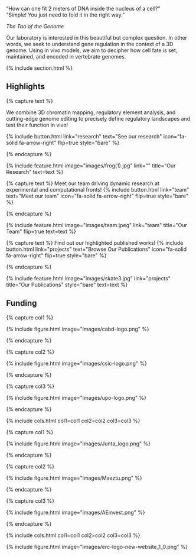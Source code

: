 ---
---
<div class="tao-quote-container">
    <p class="tao-quote">
        “How can one fit 2 meters of DNA inside the nucleus of a cell?” <br>
        <span class="tao-highlight">“Simple! You just need to fold it in the right way.”</span> <br>
    </p>
    <em class="tao-signature">The Tao of the Genome</em>
</div>



Our laboratory is interested in this beautiful but complex question. In other words, we seek to understand gene regulation in the context of a 3D genome. Using in vivo models, we aim to decipher how cell fate is set, maintained, and encoded in vertebrate genomes.

{% include section.html %}

## Highlights

{% capture text %}

We combine 3D chromatin mapping, regulatory element analysis, and cutting-edge genome editing to precisely define regulatory landscapes and test their function in vivo!

{%
  include button.html
  link="research"
  text="See our research"
  icon="fa-solid fa-arrow-right"
  flip=true
  style="bare"
%}

{% endcapture %}

{%
  include feature.html
  image="images/frog(1).jpg"
  link=""
  title="Our Research"
  text=text
%}

{% capture text %}
Meet our team driving dynamic research at experimental and computational fronts!
{%
  include button.html
  link="team"
  text="Meet our team"
  icon="fa-solid fa-arrow-right"
  flip=true
  style="bare"
%}

{% endcapture %}

{%
  include feature.html
  image="images/team.jpeg"
  link="team"
  title="Our Team"
  flip=true
  text=text
%}

{% capture text %}
Find out our highlighted published works!
{%
  include button.html
  link="projects"
  text="Browse Our Publications"
  icon="fa-solid fa-arrow-right"
  flip=true
  style="bare"
%}

{% endcapture %}

{%
  include feature.html
  image="images/skate3.jpg"
  link="projects"
  title="Our Publications"
  style="bare"
  text=text
%}



## Funding

{% capture col1 %}

{%
  include figure.html
  image="images/cabd-logo.png"
%}

{% endcapture %}

{% capture col2 %}

{%
  include figure.html
  image="images/csic-logo.png"
%}

{% endcapture %}

{% capture col3 %}

{%
  include figure.html
  image="images/upo-logo.png"
%}

{% endcapture %}

{% include cols.html col1=col1 col2=col2 col3=col3 %}

{% capture col1 %}

{%
  include figure.html
  image="images/Junta_logo.png"
%}

{% endcapture %}

{% capture col2 %}

{%
  include figure.html
  image="images/Maeztu.png"
%}

{% endcapture %}

{% capture col3 %}

{%
  include figure.html
  image="images/AEinvest.png"
%}

{% endcapture %}

{% include cols.html col1=col1 col2=col2 col3=col3 %}

{%
  include figure.html
  image="images/erc-logo-new-website_1_0.png"
%}
